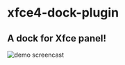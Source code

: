 # xfce4-dock-plugin
## A dock for Xfce panel!

![demo screencast]({https://davekeogh.github.io/xfce4-dock-plugin/previews.mkv})

